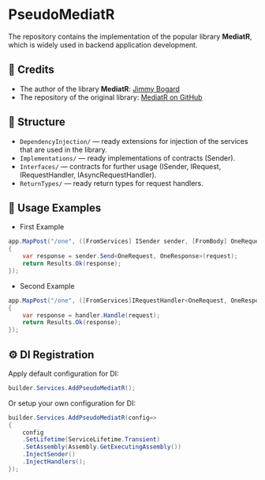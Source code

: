 # PseudoMediatR

The repository contains the implementation of the popular library **MediatR**, which is widely used in backend application development.  

## 📌 Credits
- The author of the library **MediatR**: [Jimmy Bogard](https://github.com/jbogard)  
- The repository of the original library: [MediatR on GitHub](https://github.com/jbogard/MediatR)

## 📂 Structure
- `DependencyInjection/` — ready extensions for injection of the services that are used in the library.
- `Implementations/` — ready implementations of contracts (Sender).
- `Interfaces/` — contracts for further usage (ISender, IRequest, IRequestHandler, IAsyncRequestHandler).
- `ReturnTypes/` — ready return types for request handlers.

## 🚀 Usage Examples

- First Example

```csharp
app.MapPost("/one", ([FromServices] ISender sender, [FromBody] OneRequest request) =>
{
    var response = sender.Send<OneRequest, OneResponse>(request);
    return Results.Ok(response);
});
```

- Second Example

```csharp
app.MapPost("/one", ([FromServices]IRequestHandler<OneRequest, OneResponse> handler, [FromBody] OneRequest request) =>
{
    var response = handler.Handle(request);
    return Results.Ok(response);
});
```

## ⚙️ DI Registration

Apply default configuration for DI:

```csharp
builder.Services.AddPseudoMediatR();
```

Or setup your own configuration for DI:

```csharp
builder.Services.AddPseudoMediatR(config=>
{
    config
    .SetLifetime(ServiceLifetime.Transient)
    .SetAssembly(Assembly.GetExecutingAssembly())
    .InjectSender()
    .InjectHandlers();
});
```



